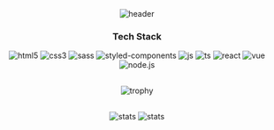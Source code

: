 <div align="center">
   <img src="https://capsule-render.vercel.app/api?type=wave&color=auto&height=400&section=header&text=developjik&fontSize=100" alt="header"/>
</div>

<div align="center">
  <h3>Tech Stack</h3>
  <img src="https://img.shields.io/badge/Html5-E34F26?style=flat-square&logo=Html5&logoColor=white" alt="html5"/>
  <img src="https://img.shields.io/badge/Css3-1572B6?style=flat-square&logo=Css3&logoColor=white" alt="css3"/>
  <img src="https://img.shields.io/badge/Sass3-cc6699?style=flat-square&logo=Sass&logoColor=white" alt="sass"/>
  <img src="https://img.shields.io/badge/StyledComponents-DB7093?style=flat-square&logo=StyledComponents&logoColor=white" alt="styled-components"/>
  <img src="https://img.shields.io/badge/JavaScript-F7DF1E?style=flat-square&logo=JavaScript&logoColor=white" alt="js"/>
  <img src="https://img.shields.io/badge/TypeScript-3178C6?style=flat-square&logo=TypeScript&logoColor=white" alt="ts"/>
  <img src="https://img.shields.io/badge/React-61DAFB?style=flat-square&logo=React&logoColor=white" alt="react"/>
  <img src="https://img.shields.io/badge/Vue.js-4FC08D?style=flat-square&logo=Vue.js&logoColor=white" alt="vue"/>
  <img src="https://img.shields.io/badge/Node.js-339933?style=flat-square&logo=Node.js&logoColor=white" alt="node.js"/>
</div>

<div  align="center" style="margin: 30px 0">
  <img src="https://github-profile-trophy.vercel.app/?username=developjik&title=Joined2020,Commits,PullRequest, Repositories&column=4&margin-w=30" alt="trophy"/>
</div>

<div  align="center" >
  <img src="https://github-readme-stats.vercel.app/api?username=developjik&show_icons=true?count_private=true&hide=stars," alt="stats"/>
  <img src="https://github-readme-stats.vercel.app/api/top-langs/?username=developjik&show_icons=true&hide_border=true&title_color=004386&icon_color=004386&layout=compact&langs_count=10," alt="stats"/>
</div>
